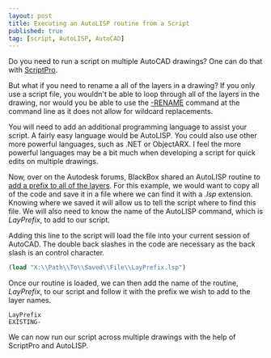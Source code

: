 ```yaml
---
layout: post
title: Executing an AutoLISP routine from a Script
published: true
tag: [script, AutoLISP, AutoCAD]
---
```

Do you need to run a script on multiple AutoCAD drawings?  One can do that with [ScriptPro](https://knowledge.autodesk.com/support/autocad/downloads/caas/downloads/content/autodesk-customization-conversion-tools.html).

But what if you need to rename a all of the layers in a drawing?  If you only use a script file, you wouldn't be able to loop through all of the layers in the drawing, nor would you be able to use the [-RENAME](http://help.autodesk.com/view/ACD/2016/ENU/?guid=GUID-3C68B0FF-A56F-401E-A58B-6174259252A6) command at the command line as it does not allow for wildcard replacements.

You will need to add an additional programming language to assist your script.  A fairly easy language would be AutoLISP.  You could also use other more powerful languages, such as .NET or ObjectARX. I feel the more powerful languages may be a bit much when developing a script for quick edits on multiple drawings.

Now, over on the Autodesk forums, BlackBox shared an AutoLISP routine to [add a prefix to all of the layers](https://forums.autodesk.com/t5/visual-lisp-autolisp-and-general/batch-rename-layer-lisp-for-autocad-mac/m-p/3876845#M310526).  For this example, we would want to copy all of the code and save it in a file where we can find it with a *.lsp* extension.  Knowing where we saved it will allow us to tell the script where to find this file.  We will also need to know the name of the AutoLISP command, which is *LayPrefix*, to add to our script.

Adding this line to the script will load the file into your current session of AutoCAD. The double back slashes in the code are necessary as the back slash is an control character.

```lisp
(load "X:\\Path\\To\\Saved\\File\\LayPrefix.lsp")
```

Once our routine is loaded, we can then add the name of the routine, *LayPrefix*, to our script and follow it with the prefix we wish to add to the layer names.

```text
LayPrefix
EXISTING-
```

We can now run our script across multiple drawings with the help of ScriptPro and AutoLISP.